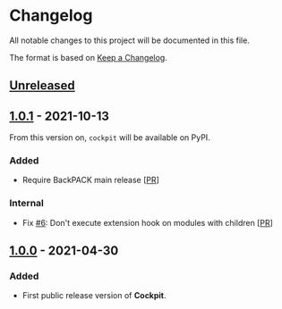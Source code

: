 # Changelog

All notable changes to this project will be documented in this file.

The format is based on [Keep a Changelog](https://keepachangelog.com/en/1.0.0/).

## [Unreleased]

## [1.0.1] - 2021-10-13

From this version on, `cockpit` will be available on PyPI.

### Added
- Require BackPACK main release
  [[PR](https://github.com/f-dangel/cockpit/pull/12)]

### Internal
- Fix [#6](https://github.com/f-dangel/cockpit/issues/6): Don't execute
  extension hook on modules with children
  [[PR](https://github.com/f-dangel/cockpit/pull/7)]

## [1.0.0] - 2021-04-30

### Added

- First public release version of **Cockpit**.

[Unreleased]: https://github.com/f-dangel/cockpit/compare/v1.0.1...HEAD
[1.0.1]: https://github.com/f-dangel/cockpit/compare/1.0.0...1.0.1
[1.0.0]: https://github.com/f-dangel/cockpit/releases/tag/1.0.0
